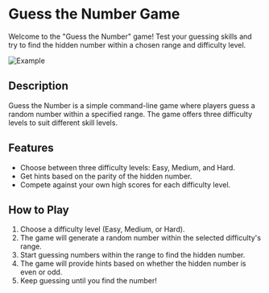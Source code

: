 # Guess the Number Game
Welcome to the "Guess the Number" game! Test your guessing skills and try to find the hidden number within a chosen range and difficulty level.

![Example](https://github.com/Bogdan016/GuessTheNumber/assets/76945445/8ae2880d-b2b3-4f40-86f2-abb750abed7c)

## Description
Guess the Number is a simple command-line game where players guess a random number within a specified range. 
The game offers three difficulty levels to suit different skill levels.

## Features
- Choose between three difficulty levels: Easy, Medium, and Hard.
- Get hints based on the parity of the hidden number.
- Compete against your own high scores for each difficulty level.

## How to Play
1. Choose a difficulty level (Easy, Medium, or Hard).
2. The game will generate a random number within the selected difficulty's range.
3. Start guessing numbers within the range to find the hidden number.
4. The game will provide hints based on whether the hidden number is even or odd.
5. Keep guessing until you find the number!
